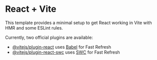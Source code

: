 # React + Vite

This template provides a minimal setup to get React working in Vite with HMR and some ESLint rules.

Currently, two official plugins are available:

- [@vitejs/plugin-react](https://github.com/vitejs/vite-plugin-react/blob/main/packages/plugin-react/README.md) uses [Babel](https://babeljs.io/) for Fast Refresh
- [@vitejs/plugin-react-swc](https://github.com/vitejs/vite-plugin-react-swc) uses [SWC](https://swc.rs/) for Fast Refresh


<!-- Security scan triggered at 2025-09-01 23:11:27 -->

<!-- Security scan triggered at 2025-09-07 01:48:01 -->

<!-- Security scan triggered at 2025-09-09 05:23:48 -->

<!-- Security scan triggered at 2025-09-28 15:26:49 -->